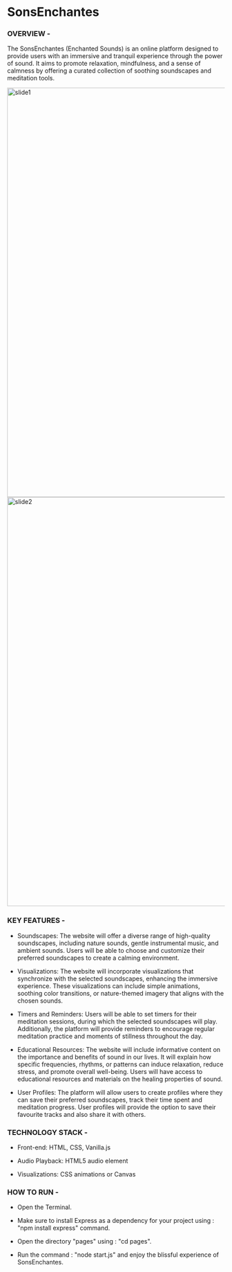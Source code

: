 # SonsEnchantes


### OVERVIEW -

The SonsEnchantes (Enchanted Sounds) is an online platform designed to provide users with an immersive and tranquil experience through the power of sound. It aims to promote relaxation, mindfulness, and a sense of calmness by offering a curated collection of soothing soundscapes and meditation tools.

<img width="946" alt="slide1" src="https://github.com/PrityanshuSingh/SonsEnchantes/assets/84603998/567978cc-bcb2-4cba-b2b4-698daa2e6390">

<img width="945" alt="slide2" src="https://github.com/PrityanshuSingh/SonsEnchantes/assets/84603998/5f071e55-16d2-45c5-9529-281ce07d64c3">


### KEY FEATURES -

* Soundscapes: The website will offer a diverse range of high-quality soundscapes, including nature sounds, gentle instrumental music, and ambient sounds. Users will be able to choose and customize their preferred soundscapes to create a calming environment.

* Visualizations: The website will incorporate visualizations that synchronize with the selected soundscapes, enhancing the immersive experience. These visualizations can include simple animations, soothing color transitions, or nature-themed imagery that aligns with the chosen sounds.

* Timers and Reminders: Users will be able to set timers for their meditation sessions, during which the selected soundscapes will play. Additionally, the platform will provide reminders to encourage regular meditation practice and moments of stillness throughout the day.

* Educational Resources: The website will include informative content on the importance and benefits of sound in our lives. It will explain how specific frequencies, rhythms, or patterns can induce relaxation, reduce stress, and promote overall well-being. Users will have access to educational resources and materials on the healing properties of sound.

* User Profiles: The platform will allow users to create profiles where they can save their preferred soundscapes, track their time spent and meditation progress. User profiles will provide the option to save their favourite tracks and also share it with others.

### TECHNOLOGY STACK -

* Front-end: HTML, CSS, Vanilla.js

* Audio Playback: HTML5 audio element

* Visualizations: CSS animations or Canvas

### HOW TO RUN -

* Open the Terminal.

* Make sure to install Express as a dependency for your project using : "npm install express" command.

* Open the directory "pages" using : "cd pages".

* Run the command : "node start.js" and enjoy the blissful experience of SonsEnchantes.